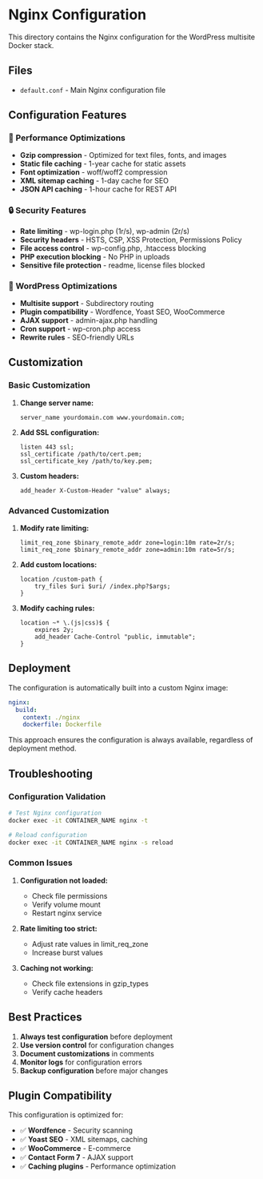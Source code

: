 # Nginx Configuration

This directory contains the Nginx configuration for the WordPress multisite Docker stack.

## Files

- `default.conf` - Main Nginx configuration file

## Configuration Features

### 🚀 Performance Optimizations
- **Gzip compression** - Optimized for text files, fonts, and images
- **Static file caching** - 1-year cache for static assets
- **Font optimization** - woff/woff2 compression
- **XML sitemap caching** - 1-day cache for SEO
- **JSON API caching** - 1-hour cache for REST API

### 🔒 Security Features
- **Rate limiting** - wp-login.php (1r/s), wp-admin (2r/s)
- **Security headers** - HSTS, CSP, XSS Protection, Permissions Policy
- **File access control** - wp-config.php, .htaccess blocking
- **PHP execution blocking** - No PHP in uploads
- **Sensitive file protection** - readme, license files blocked

### 🎯 WordPress Optimizations
- **Multisite support** - Subdirectory routing
- **Plugin compatibility** - Wordfence, Yoast SEO, WooCommerce
- **AJAX support** - admin-ajax.php handling
- **Cron support** - wp-cron.php access
- **Rewrite rules** - SEO-friendly URLs

## Customization

### Basic Customization

1. **Change server name:**
   ```nginx
   server_name yourdomain.com www.yourdomain.com;
   ```

2. **Add SSL configuration:**
   ```nginx
   listen 443 ssl;
   ssl_certificate /path/to/cert.pem;
   ssl_certificate_key /path/to/key.pem;
   ```

3. **Custom headers:**
   ```nginx
   add_header X-Custom-Header "value" always;
   ```

### Advanced Customization

1. **Modify rate limiting:**
   ```nginx
   limit_req_zone $binary_remote_addr zone=login:10m rate=2r/s;
   limit_req_zone $binary_remote_addr zone=admin:10m rate=5r/s;
   ```

2. **Add custom locations:**
   ```nginx
   location /custom-path {
       try_files $uri $uri/ /index.php?$args;
   }
   ```

3. **Modify caching rules:**
   ```nginx
   location ~* \.(js|css)$ {
       expires 2y;
       add_header Cache-Control "public, immutable";
   }
   ```

## Deployment

The configuration is automatically built into a custom Nginx image:

```yaml
nginx:
  build:
    context: ./nginx
    dockerfile: Dockerfile
```

This approach ensures the configuration is always available, regardless of deployment method.

## Troubleshooting

### Configuration Validation
```bash
# Test Nginx configuration
docker exec -it CONTAINER_NAME nginx -t

# Reload configuration
docker exec -it CONTAINER_NAME nginx -s reload
```

### Common Issues

1. **Configuration not loaded:**
   - Check file permissions
   - Verify volume mount
   - Restart nginx service

2. **Rate limiting too strict:**
   - Adjust rate values in limit_req_zone
   - Increase burst values

3. **Caching not working:**
   - Check file extensions in gzip_types
   - Verify cache headers

## Best Practices

1. **Always test configuration** before deployment
2. **Use version control** for configuration changes
3. **Document customizations** in comments
4. **Monitor logs** for configuration errors
5. **Backup configuration** before major changes

## Plugin Compatibility

This configuration is optimized for:
- ✅ **Wordfence** - Security scanning
- ✅ **Yoast SEO** - XML sitemaps, caching
- ✅ **WooCommerce** - E-commerce
- ✅ **Contact Form 7** - AJAX support
- ✅ **Caching plugins** - Performance optimization 